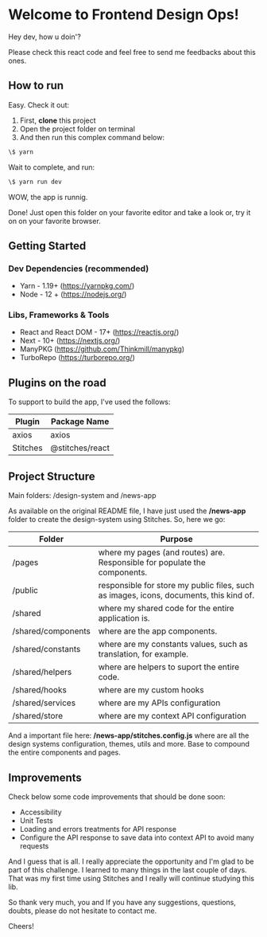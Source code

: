 # Welcome to Frontend Design Ops!

Hey dev, how u doin'?

Please check this react code and feel free to send me feedbacks about this ones.

## How to run

Easy. Check it out:

1. First, **clone** this project
2. Open the project folder on terminal
3. And then run this complex command below:

```sh
\$ yarn
```

Wait to complete, and run:

```sh
\$ yarn run dev
```

WOW, the app is runnig.

Done! Just open this folder on your favorite editor and take a look or, try it on on your favorite browser.

## Getting Started

### Dev Dependencies (recommended)

- Yarn - 1.19+ (<https://yarnpkg.com/>)
- Node - 12 + (<https://nodejs.org/>)

### Libs, Frameworks & Tools

- React and React DOM - 17+ (<https://reactjs.org/>)
- Next - 10+ (<https://nextjs.org/>)
- ManyPKG (<https://github.com/Thinkmill/manypkg>)
- TurboRepo (<https://turborepo.org/>)

## Plugins on the road

To support to build the app, I've used the follows:

| Plugin   | Package Name    |
| -------- | --------------- |
| axios    | axios           |
| Stitches | @stitches/react |

## Project Structure

Main folders: /design-system and /news-app

As available on the original README file, I have just used the **/news-app** folder to create the design-system using Stitches. So, here we go:

| Folder             | Purpose                                                                                |
| ------------------ | -------------------------------------------------------------------------------------- |
| /pages             | where my pages (and routes) are. Responsible for populate the components.              |
| /public            | responsible for store my public files, such as images, icons, documents, this kind of. |
| /shared            | where my shared code for the entire application is.                                    |
| /shared/components | where are the app components.                                                          |
| /shared/constants  | where are my constants values, such as translation, for example.                       |
| /shared/helpers    | where are helpers to suport the entire code.                                           |
| /shared/hooks      | where are my custom hooks                                                              |
| /shared/services   | where are my APIs configuration                                                        |
| /shared/store      | where are my context API configuration                                                 |

And a important file here: **/news-app/stitches.config.js** where are all the design systems configuration, themes, utils and more. Base to compound the entire components and pages.

## Improvements

Check below some code improvements that should be done soon:

- Accessibility
- Unit Tests
- Loading and errors treatments for API response
- Configure the API response to save data into context API to avoid many requests

And I guess that is all. I really appreciate the opportunity and I'm glad to be part of this challenge. I learned to many things in the last couple of days. That was my first time using Stitches and I really will continue studying this lib.

So thank very much, you and If you have any suggestions, questions, doubts, please do not hesitate to contact me.

Cheers!
